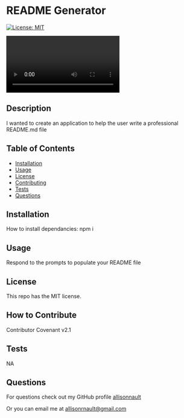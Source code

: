 # README Generator

[![License: MIT](https://img.shields.io/badge/License-MIT-yellow.svg)](https://opensource.org/licenses/MIT)


![demo video](https://user-images.githubusercontent.com/122173474/219487731-b1f73c6c-ccd4-4da7-aff0-38e41f90cda7.mp4)


## Description
    
I wanted to create an application to help the user write a professional README.md file
    
## Table of Contents
    
- [Installation](#installation)
- [Usage](#usage)
- [License](#license)
- [Contributing](#how-to-contribute)
- [Tests](#tests)
- [Questions](#questions)
    
<a name="installation"></a>
## Installation
    
How to install dependancies: npm i
    
<a name="usage"></a>
## Usage
    
Respond to the prompts to populate your README file
    
<a name="license"></a>
## License
            
This repo has the MIT license.
    
<a name="how-to-contribute"></a>
## How to Contribute
    
Contributor Covenant v2.1
    
<a name="tests"></a>
## Tests
    
NA
    
<a name="questions"></a>
## Questions
    
For questions check out my GitHub profile [allisonnault](https://www.github.com/allisonnault)

Or you can email me at [allisonrnault@gmail.com](mailto:allisonrnault@gmail.com)
